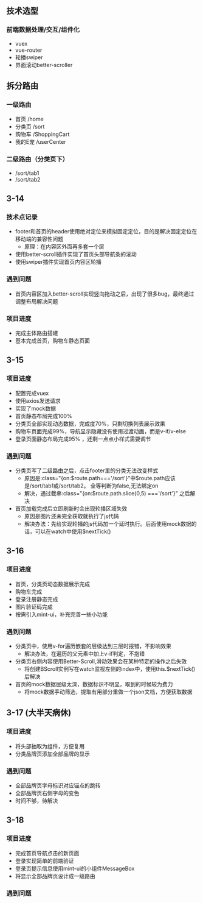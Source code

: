 ## 技术选型
### 前端数据处理/交互/组件化
- vuex
- vue-router
- 轮播swiper
- 界面滚动better-scroller

## 拆分路由
### 一级路由
- 首页 /home
- 分类页 /sort
- 购物车 /ShoppingCart
- 我的E宠 /userCenter
### 二级路由（分类页下）
- /sort/tab1
- /sort/tab2

## 3-14
### 技术点记录
- footer和首页的header使用绝对定位来模拟固定定位，目的是解决固定定位在移动端的兼容性问题
	- 原理：在内容区外面再多套一个层
- 使用better-scroll插件实现了首页头部导航条的滚动
- 使用swiper插件实现首页内容区轮播

### 遇到问题
- 首页内容区加入better-scroll实现竖向拖动之后，出现了很多bug，最终通过调整布局解决问题

### 项目进度
- 完成主体路由搭建
- 基本完成首页，购物车静态页面

## 3-15
### 项目进度
- 配置完成vuex
- 使用axios发送请求
- 实现了mock数据
- 首页静态布局完成100%
- 分类页全部实现动态数据，完成度70%，只剩切换列表展示效果
- 购物车页面完成99%，导航显示隐藏没有使用过渡动画，而是v-if/v-else
- 登录页面静态布局完成95% ，还剩一点点小样式需要调节

### 遇到问题
- 分类页写了二级路由之后，点击footer里的分类无法改变样式
  - 原因是:class="{on:$route.path==='/sort'}"中$route.path应该是/sort/tab1或/sort/tab2。
    全等判断为false,无法绑定on
  - 解决，通过截串:class="{on:$route.path.slice(0,5) ==='/sort'}" 之后解决 
- 首页加载完成后立即刷新时会出现轮播区域失效
    - 原因是图片还未完全获取就执行了js代码
    - 解决办法：先给实现轮播的js代码加一个延时执行。后面使用mock数据的话，可以在watch中使用$nextTick()

## 3-16
### 项目进度
- 首页，分类页动态数据展示完成
- 购物车完成
- 登录注册静态完成
- 图片验证码完成
- 按需引入mint-ui，补充完善一些小功能

### 遇到问题
- 分类页中，使用v-for遍历嵌套的层级达到三层时报错，不影响效果
  - 解决办法，在遍历的父元素中加上v-if判定，不抱错
- 分类页右侧内容使用Better-Scroll,滑动效果会在某种特定的操作之后失效
  - 将创建BScroll实例写在watch监视左侧的index中，使用this.$nextTick()后解决
- 首页的mock数据层级太深，数据标识不明显，取到的时候较为费力
  - 将mock数据手动筛选，提取有用部分重做一个json文档，方便获取数据
 
## 3-17 (大半天病休)
### 项目进度
- 将头部抽取为组件，方便复用
- 分类品牌页添加全部品牌的显示

### 遇到问题
- 全部品牌页字母标识对应锚点的跳转
- 全部品牌页右侧字母的变色
- 时间不够，待解决

## 3-18
### 项目进度
- 完成首页导航点击的新页面
- 登录实现简单的前端验证
- 登录页提示信息使用mint-ui的小组件MessageBox
- 将显示全部品牌页设计成一级路由

### 遇到问题
